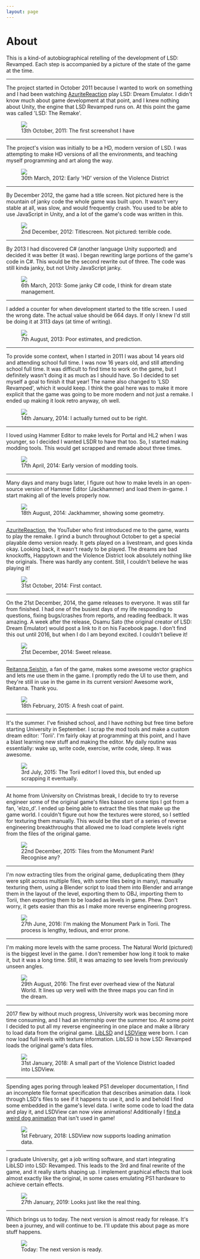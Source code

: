 ```yaml
---
layout: page
---
```


# About

<div class="container">
    <div class="row align-items-center">
        <p class="col-sm align-middle">
            This is a kind-of autobiographical retelling of the development of LSD: Revamped. Each step is accompanied
            by a picture of the state of the game at the time.
        </p>
    </div>
    <hr class="w-25 mb-4">
    <div class="row align-items-center">
        <p class="col-sm align-middle">
            The project started in October 2011 because I wanted to work on something and
            I had been watching <a href="https://www.youtube.com/user/azuritereaction" target="_blank">AzuriteReaction</a>
            play LSD: Dream Emulator. I didn't know
            much about game development at that point, and I knew nothing about Unity, the
            engine that LSD Revamped runs on. At this point the game was called 'LSD: The Remake'.
        </p>
        <figure class="col-sm">
            <a href="./img/old/2011-10-13.jpg" target="_blank">
                <img class="w-100" src="./img/old/2011-10-13.jpg"/>
            </a>
            <figcaption>13th October, 2011: The first screenshot I have</figcaption>
        </figure>
    </div>
    <hr class="w-25 mb-4">
    <div class="row align-items-center">
        <p class="col-sm align-middle order-first order-sm-last">
            The project's vision was initially to be a HD, modern version of LSD. I was attempting to make
            HD versions of all the environments, and teaching myself programming and art along the way.
        </p>
        <figure class="col-sm order-last order-sm-first">
            <a href="./img/old/2012-03-30.png" target="_blank">
                <img class="w-100" src="./img/old/2012-03-30.png"/>
            </a>
            <figcaption>30th March, 2012: Early 'HD' version of the Violence District</figcaption>
        </figure>
    </div>
    <hr class="w-25 mb-4">
    <div class="row align-items-center">
        <p class="col-sm align-middle">
            By December 2012, the game had a title screen. Not pictured here is the mountain of janky code
            the whole game was built upon. It wasn't very stable at all, was slow, and would frequently crash.
            You used to be able to use JavaScript in Unity, and a lot of the game's code was written in this.
        </p>
        <figure class="col-sm">
            <a href="./img/old/2012-12-02.jpg" target="_blank">
                <img class="w-100" src="./img/old/2012-12-02.jpg"/>
            </a>
            <figcaption>2nd December, 2012: Titlescreen. Not pictured: terrible code.</figcaption>
        </figure>
    </div>
    <hr class="w-25 mb-4">
    <div class="row align-items-center">
        <p class="col-sm align-middle order-first order-sm-last">
            By 2013 I had discovered C# (another language Unity supported) and decided it was better (it was).
            I began rewriting large portions of the game's code in C#. This would be the second rewrite out of three.
            The code was still kinda janky, but not Unity JavaScript janky.
        </p>
        <figure class="col-sm order-last order-sm-first">
            <a href="./img/old/2013-03-06.png" target="_blank">
                <img class="w-100" src="./img/old/2013-03-06.png"/>
            </a>
            <figcaption>6th March, 2013: Some janky C# code, I think for dream state management.</figcaption>
        </figure>
    </div>
    <hr class="w-25 mb-4">
    <div class="row align-items-center">
        <p class="col-sm align-middle">
            I added a counter for when development started to the title screen. I used the wrong date.
            The actual value should be 664 days. If only I knew I'd still be doing it at 3113 days (at time
            of writing).
        </p>
        <figure class="col-sm">
            <a href="./img/old/2013-08-07.png" target="_blank">
                <img class="w-100" src="./img/old/2013-08-07.png"/>
            </a>
            <figcaption>7th August, 2013: Poor estimates, and prediction.</figcaption>
        </figure>
    </div>
    <hr class="w-25 mb-4">
    <div class="row align-items-center">
        <p class="col-sm align-middle order-first order-sm-last">
            To provide some context, when I started in 2011 I was about 14 years old and attending
            school full time. I was now 16 years old, and still attending school full time. It was
            difficult to find time to work on the game, but I definitely wasn't doing it as much as
            I should have. So I decided to set myself a goal to finish it that year! The name also
            changed to 'LSD Revamped', which it would keep. I think the goal here was to make it
            more explicit that the game was going to be more modern and not just a remake. I ended
            up making it look retro anyway, oh well.
        </p>
        <figure class="col-sm order-last order-sm-first">
            <a href="./img/old/2014-01-12.png" target="_blank">
                <img class="w-100" src="./img/old/2014-01-12.png"/>
            </a>
            <figcaption>14th January, 2014: I actually turned out to be right.</figcaption>
        </figure>
    </div>
    <hr class="w-25 mb-4">
    <div class="row align-items-center">
        <p class="col-sm align-middle">
            I loved using Hammer Editor to make levels for Portal and HL2 when I was younger, so
            I decided I wanted LSDR to have that too. So, I started making modding tools. This would
            get scrapped and remade about three times.
        </p>
        <figure class="col-sm">
            <a href="./img/old/2014-04-17.png" target="_blank">
                <img class="w-100" src="./img/old/2014-04-17.png"/>
            </a>
            <figcaption>17th April, 2014: Early version of modding tools.</figcaption>
        </figure>
    </div>
    <hr class="w-25 mb-4">
    <div class="row align-items-center">
        <p class="col-sm align-middle order-first order-sm-last">
            Many days and many bugs later, I figure out how to make levels in an open-source
            version of Hammer Editor (Jackhammer) and load them in-game. I start making all
            of the levels properly now.
        </p>
        <figure class="col-sm order-last order-sm-first">
            <a href="./img/old/2014-08-18.png" target="_blank">
                <img class="w-100" src="./img/old/2014-08-18.png"/>
            </a>
            <figcaption>18th August, 2014: Jackhammer, showing some geometry.</figcaption>
        </figure>
    </div>
    <hr class="w-25 mb-4">
    <div class="row align-items-center">
        <p class="col-sm align-middle">
            <a href="https://www.youtube.com/user/azuritereaction" target="_blank">AzuriteReaction</a>, the YouTuber who
            first introduced me to the game, wants to play the remake. I grind a bunch throughout October to get
            a special playable demo version ready. It gets played on a livestream, and goes kinda okay. Looking back,
            it wasn't ready to be played. The dreams are bad knockoffs, Happytown and the Violence District look
            absolutely nothing like the originals. There was hardly any content. Still, I couldn't believe he was
            playing it!
        </p>
        <figure class="col-sm">
            <a href="./img/old/2014-10-31.png" target="_blank">
                <img class="w-100" src="./img/old/2014-10-31.png"/>
            </a>
            <figcaption>31st October, 2014: First contact.</figcaption>
        </figure>
    </div>
    <hr class="w-25 mb-4">
    <div class="row align-items-center">
        <p class="col-sm align-middle order-first order-sm-last">
            On the 21st December, 2014, the game releases to everyone. It was still far from finished. I had one
            of the busiest days of my life responding to questions, fixing bugs/crashes from reports, and reading
            feedback. It was amazing. A week after the release, Osamu Sato (the original creator of LSD: Dream
            Emulator) would post a link to it on his Facebook page. I don't find this out until 2016, but when I do
            I am beyond excited. I couldn't believe it!
        </p>
        <figure class="col-sm order-last order-sm-first">
            <a href="./img/old/2014-12-21.png" target="_blank">
                <img class="w-100" src="./img/old/2014-12-21.png"/>
            </a>
            <figcaption>21st December, 2014: Sweet release.</figcaption>
        </figure>
    </div>
    <hr class="w-25 mb-4">
    <div class="row align-items-center">
        <p class="col-sm align-middle">
            <a href="https://www.youtube.com/user/ExperimentReiProject" target="_blank">Reitanna Seishin</a>, a fan of
            the game, makes some awesome vector graphics and lets me use them in the game. I promptly redo the UI
            to use them, and they're still in use in the game in its current version! Awesome work, Reitanna.
            Thank you.
        </p>
        <figure class="col-sm">
            <a href="./img/old/2015-02-18.png" target="_blank">
                <img class="w-100" src="./img/old/2015-02-18.png"/>
            </a>
            <figcaption>18th February, 2015: A fresh coat of paint.</figcaption>
        </figure>
    </div>
    <hr class="w-25 mb-4">
    <div class="row align-items-center">
        <p class="col-sm align-middle order-first order-sm-last">
            It's the summer. I've finished school, and I have nothing but free time before starting
            University in September. I scrap the mod tools and make a custom dream editor: 'Torii'.
            I'm fairly okay at programming at this point, and I have a blast learning new stuff and
            making the editor. My daily routine was essentially: wake up, write code, exercise, 
            write code, sleep. It was awesome.
        </p>
        <figure class="col-sm order-last order-sm-first">
            <a href="./img/old/2015-07-03.png" target="_blank">
                <img class="w-100" src="./img/old/2015-07-03.png"/>
            </a>
            <figcaption>3rd July, 2015: The Torii editor! I loved this, but ended up scrapping it eventually.</figcaption>
        </figure>
    </div>
    <hr class="w-25 mb-4">
    <div class="row align-items-center">
        <p class="col-sm align-middle">
            At home from University on Christmas break, I decide to try to reverse engineer some
            of the original game's files based on some tips I got from a fan, 'elzo_d'.
            I ended up being able to extract the tiles that make up the game world. I couldn't
            figure out how the textures were stored, so I settled for texturing them manually.
            This would be the start of a series of reverse engineering breakthroughs that allowed
            me to load complete levels right from the files of the original game.
        </p>
        <figure class="col-sm">
            <a href="./img/old/2015-12-22.png" target="_blank">
                <img class="w-100" src="./img/old/2015-12-22.png"/>
            </a>
            <figcaption>22nd December, 2015: Tiles from the Monument Park! Recognise any?</figcaption>
        </figure>
    </div>
    <hr class="w-25 mb-4">
    <div class="row align-items-center">
        <p class="col-sm align-middle order-first order-sm-last">
            I'm now extracting tiles from the original game, deduplicating them (they were split across
            multiple files, with some tiles being in many), manually texturing them, using a Blender
            script to load them into Blender and arrange them in the layout of the level, exporting them
            to OBJ, importing them to Torii, then exporting them to be loaded as levels in game. Phew.
            Don't worry, it gets easier than this as I make more reverse engineering progress.
        </p>
        <figure class="col-sm order-last order-sm-first">
            <a href="./img/old/2016-06-27.png" target="_blank">
                <img class="w-100" src="./img/old/2016-06-27.png"/>
            </a>
            <figcaption>27th June, 2016: I'm making the Monument Park in Torii. The process is lengthy, tedious, and error prone.</figcaption>
        </figure>
    </div>
    <hr class="w-25 mb-4">
    <div class="row align-items-center">
        <p class="col-sm align-middle">
            I'm making more levels with the same process. The Natural World (pictured) is the biggest level
            in the game. I don't remember how long it took to make it, but it was a long time. Still, it was
            amazing to see levels from previously unseen angles.
        </p>
        <figure class="col-sm">
            <a href="./img/old/2016-09-29.png" target="_blank">
                <img class="w-100" src="./img/old/2016-09-29.png"/>
            </a>
            <figcaption>29th August, 2016: The first ever overhead view of the Natural World. It lines up very well 
            with the three maps you can find in the dream.</figcaption>
        </figure>
    </div>
    <hr class="w-25 mb-4">
    <div class="row align-items-center">
        <p class="col-sm align-middle order-first order-sm-last">
            2017 flew by without much progress, University work was becoming more time consuming, and
            I had an internship over the summer too. At some point I decided to put all my reverse
            engineering in one place and make a library to load data from the original game.
            <a href="https://github.com/Figglewatts/libLSD" target="_blank">LibLSD</a> and
            <a href="https://github.com/Figglewatts/LSDView" target="_blank">LSDView</a>
            were born. I can now load full levels with texture information. LibLSD is how
            LSD: Revamped loads the original game's data files.
        </p>
        <figure class="col-sm order-last order-sm-first">
            <a href="./img/old/2018-01-31.png" target="_blank">
                <img class="w-100" src="./img/old/2018-01-31.png"/>
            </a>
            <figcaption>31st January, 2018: A small part of the Violence District loaded into LSDView.</figcaption>
        </figure>
    </div>
    <hr class="w-25 mb-4">
    <div class="row align-items-center">
        <p class="col-sm align-middle">
            Spending ages poring through leaked PS1 developer documentation, I find an incomplete file
            format specification that describes animation data. I look through LSD's files to see if
            it happens to use it, and lo and behold I find some embedded in the game's level data.
            I write some code to load the data and play it, and LSDView can now view animations!
            Additionally I <a href="https://blog.figglewatts.co.uk/post/170435343102/found-this-dog-in-lsds-data-files-never-seen-it" target="_blank">
            find a weird dog animation</a> that isn't used in game!
        </p>
        <figure class="col-sm">
            <a href="./img/old/2018-02-01.webp" target="_blank">
                <img class="w-100" src="./img/old/2018-02-01.webp"/>
            </a>
            <figcaption>1st February, 2018: LSDView now supports loading animation data.</figcaption>
        </figure>
    </div>
    <hr class="w-25 mb-4">
    <div class="row align-items-center">
        <p class="col-sm align-middle order-first order-sm-last">
            I graduate University, get a job writing software, and start integrating LibLSD into LSD: Revamped.
            This leads to the 3rd and final rewrite of the game, and it really starts shaping up.
            I implement graphical effects that look almost exactly like the original, in some cases
            emulating PS1 hardware to achieve certain effects.
        </p>
        <figure class="col-sm order-last order-sm-first">
            <a href="./img/old/2019-01-27.gif" target="_blank">
                <img class="w-100" src="./img/old/2019-01-27.gif"/>
            </a>
            <figcaption>27th January, 2019: Looks just like the real thing.</figcaption>
        </figure>
    </div>
    <hr class="w-25 mb-4">
    <div class="row align-items-center">
        <p class="col-sm align-middle">
            Which brings us to today. The next version is almost ready for release. It's been a journey,
            and will continue to be. I'll update this about page as more stuff happens.
        </p>
        <figure class="col-sm">
            <a href="./img/old/2019-07-14.webp" target="_blank">
                <img class="w-100" src="./img/old/2019-07-14.webp"/>
            </a>
            <figcaption>Today: The next version is ready.</figcaption>
        </figure>
    </div>
</div>